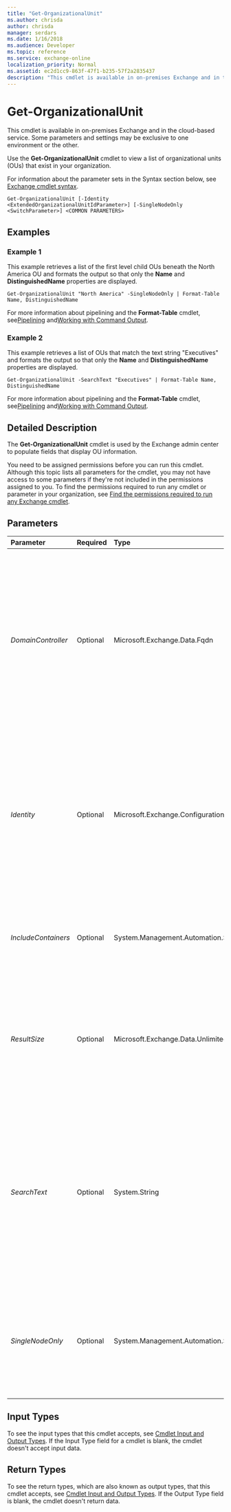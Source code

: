 ```yaml
---
title: "Get-OrganizationalUnit"
ms.author: chrisda
author: chrisda
manager: serdars
ms.date: 1/16/2018
ms.audience: Developer
ms.topic: reference
ms.service: exchange-online
localization_priority: Normal
ms.assetid: ec2d1cc9-863f-47f1-b235-57f2a2835437
description: "This cmdlet is available in on-premises Exchange and in the cloud-based service. Some parameters and settings may be exclusive to one environment or the other."
---
```


# Get-OrganizationalUnit

This cmdlet is available in on-premises Exchange and in the cloud-based service. Some parameters and settings may be exclusive to one environment or the other. 
  
Use the **Get-OrganizationalUnit** cmdlet to view a list of organizational units (OUs) that exist in your organization.
  
For information about the parameter sets in the Syntax section below, see [Exchange cmdlet syntax](https://technet.microsoft.com/library/bb123552.aspx). 
  
```
Get-OrganizationalUnit [-Identity <ExtendedOrganizationalUnitIdParameter>] [-SingleNodeOnly <SwitchParameter>] <COMMON PARAMETERS>

```

## Examples
<a name="Examples"> </a>

### Example 1

This example retrieves a list of the first level child OUs beneath the North America OU and formats the output so that only the **Name** and **DistinguishedName** properties are displayed.
  
```
Get-OrganizationalUnit "North America" -SingleNodeOnly | Format-Table Name, DistinguishedName
```

For more information about pipelining and the **Format-Table** cmdlet, see[Pipelining](http://technet.microsoft.com/library/59411ed3-926b-4eec-a462-84e6b26056c9.aspx) and[Working with Command Output](http://technet.microsoft.com/library/8320e1a5-d3f5-4615-878d-b23e2aaa6b1e.aspx).
  
### Example 2

This example retrieves a list of OUs that match the text string "Executives" and formats the output so that only the **Name** and **DistinguishedName** properties are displayed.
  
```
Get-OrganizationalUnit -SearchText "Executives" | Format-Table Name, DistinguishedName
```

For more information about pipelining and the **Format-Table** cmdlet, see[Pipelining](http://technet.microsoft.com/library/59411ed3-926b-4eec-a462-84e6b26056c9.aspx) and[Working with Command Output](http://technet.microsoft.com/library/8320e1a5-d3f5-4615-878d-b23e2aaa6b1e.aspx).
  
## Detailed Description
<a name="DetailedDescription"> </a>

The **Get-OrganizationalUnit** cmdlet is used by the Exchange admin center to populate fields that display OU information.
  
You need to be assigned permissions before you can run this cmdlet. Although this topic lists all parameters for the cmdlet, you may not have access to some parameters if they're not included in the permissions assigned to you. To find the permissions required to run any cmdlet or parameter in your organization, see [Find the permissions required to run any Exchange cmdlet](https://technet.microsoft.com/library/mt432940.aspx).
  
## Parameters
<a name="DetailedDescription"> </a>

|**Parameter**|**Required**|**Type**|**Description**|
|:-----|:-----|:-----|:-----|
| _DomainController_ <br/> |Optional  <br/> |Microsoft.Exchange.Data.Fqdn  <br/> |This parameter is available only in on-premises Exchange.  <br/> The  _DomainController_ parameter specifies the domain controller that's used by this cmdlet to read data from or write data to Active Directory. You identify the domain controller by its fully qualified domain name (FQDN). For example, `dc01.contoso.com`.  <br/> |
| _Identity_ <br/> |Optional  <br/> |Microsoft.Exchange.Configuration.Tasks.ExtendedOrganizationalUnitIdParameter  <br/> | The _Identity_ parameter specifies the OU or domain that you want to view. You can use any value that uniquely identifies the OU or domain. For example: <br/>  Name <br/>  Canonical name <br/>  Distinguished name (DN) <br/>  GUID <br/>  You can use this parameter with the _SearchText_ parameter. <br/> |
| _IncludeContainers_ <br/> |Optional  <br/> |System.Management.Automation.SwitchParameter  <br/> |The  _IncludeContainers_ switch instructs the command to return containers in the results. You don't need to specify a value with this switch. <br/> |
| _ResultSize_ <br/> |Optional  <br/> |Microsoft.Exchange.Data.Unlimited  <br/> |The  _ResultSize_ parameter specifies the maximum number of results to return. If you want to return all requests that match the query, use `unlimited` for the value of this parameter. The default value is `1000`.  <br/> |
| _SearchText_ <br/> |Optional  <br/> |System.String  <br/> |The  _SearchText_ parameter enables you to search the names of all OUs in your organization for the specified string. Only the OUs that match the string you specify are returned. If the string you specify contains spaces, enclose it in quotation marks ("). <br/> You can't use this parameter with the  _Identity_ parameter. <br/> |
| _SingleNodeOnly_ <br/> |Optional  <br/> |System.Management.Automation.SwitchParameter  <br/> |The  _SingleNodeOnly_ switch instructs the command to return only the first level child OUs beneath the OU specified in the _Identity_ parameter. You don't need to specify a value with this switch. <br/> |
   
## Input Types
<a name="InputTypes"> </a>

To see the input types that this cmdlet accepts, see [Cmdlet Input and Output Types](http://go.microsoft.com/fwlink/p/?linkId=616387). If the Input Type field for a cmdlet is blank, the cmdlet doesn't accept input data. 
  
## Return Types
<a name="ReturnTypes"> </a>

To see the return types, which are also known as output types, that this cmdlet accepts, see [Cmdlet Input and Output Types](http://go.microsoft.com/fwlink/p/?linkId=616387). If the Output Type field is blank, the cmdlet doesn't return data. 
  

